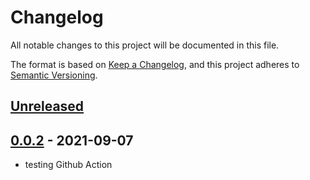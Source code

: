 # Changelog

All notable changes to this project will be documented in this file.

The format is based on [Keep a Changelog](https://keepachangelog.com/en/1.0.0/),
and this project adheres to [Semantic Versioning](https://semver.org/spec/v2.0.0.html).

## [Unreleased]

## [0.0.2] - 2021-09-07

-   testing Github Action

[Unreleased]: https://github.com/wesleyegberto/gh-actions-java/compare/0.0.2...HEAD

[0.0.2]: https://github.com/wesleyegberto/gh-actions-java/compare/9eb8641e11dd74480706b51f592f4854fcf355e5...0.0.2
